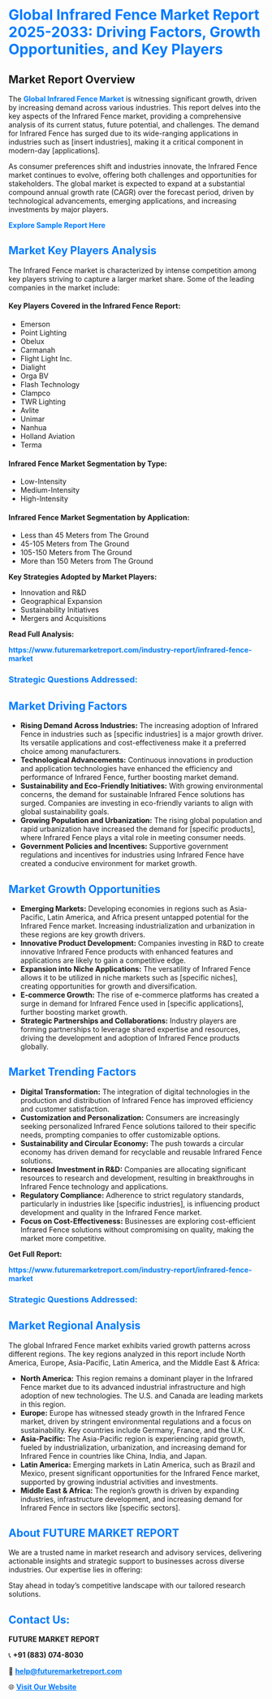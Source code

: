 <h1 style="color: #007BFF;">Global Infrared Fence Market Report 2025-2033: Driving Factors, Growth Opportunities, and Key Players</h1>

<section id="overview">
<h2>Market Report Overview</h2>
<p>The <a href="https://www.futuremarketreport.com/industry-report/infrared-fence-market" style="color: #007BFF; text-decoration: none;"><strong>Global Infrared Fence Market</strong></a> is witnessing significant growth, driven by increasing demand across various industries. This report delves into the key aspects of the Infrared Fence market, providing a comprehensive analysis of its current status, future potential, and challenges. The demand for Infrared Fence has surged due to its wide-ranging applications in industries such as [insert industries], making it a critical component in modern-day [applications].</p>
<p>As consumer preferences shift and industries innovate, the Infrared Fence market continues to evolve, offering both challenges and opportunities for stakeholders. The global market is expected to expand at a substantial compound annual growth rate (CAGR) over the forecast period, driven by technological advancements, emerging applications, and increasing investments by major players.</p>
</section>

<section id="overview">
<p><a href="https://www.futuremarketreport.com/request-sample/reportId=37442" style="color: #007BFF; text-decoration: none;"><strong>Explore Sample Report Here</strong></a></p>
</section>

<section id="key-players">
<h2 style="color: #007BFF;">Market Key Players Analysis</h2>
<p>The Infrared Fence market is characterized by intense competition among key players striving to capture a larger market share. Some of the leading companies in the market include:</p>
<h4>Key Players Covered in the Infrared Fence Report:</h4>
<ul><li>Emerson</li><li>Point Lighting</li><li>Obelux</li><li>Carmanah</li><li>Flight Light Inc.</li><li>Dialight</li><li>Orga BV</li><li>Flash Technology</li><li>Clampco</li><li>TWR Lighting</li><li>Avlite</li><li>Unimar</li><li>Nanhua</li><li>Holland Aviation</li><li>Terma</li></ul>
<h4>Infrared Fence Market Segmentation by Type:</h4>
<ul><li>Low-Intensity</li><li>Medium-Intensity</li><li>High-Intensity</li></ul>

<h4>Infrared Fence Market Segmentation by Application:</h4>
<ul><li>Less than 45 Meters from The Ground</li><li>45-105 Meters from The Ground</li><li>105-150 Meters from The Ground</li><li>More than 150 Meters from The Ground</li></ul>
<p><strong>Key Strategies Adopted by Market Players:</strong></p>
<ul>
<li>Innovation and R&D</li>
<li>Geographical Expansion</li>
<li>Sustainability Initiatives</li>
<li>Mergers and Acquisitions</li>
</ul>
</section>

<section>
<p><strong>Read Full Analysis: </strong></p><a href="https://www.futuremarketreport.com/industry-report/infrared-fence-market" style="color: #007BFF; text-decoration: none;"><strong>https://www.futuremarketreport.com/industry-report/infrared-fence-market</strong></a>
<h3 style="color: #007BFF;">Strategic Questions Addressed:</h3>
</section>

<section id="driving-factors">
<h2 style="color: #007BFF;">Market Driving Factors</h2>
<ul>
<li><strong>Rising Demand Across Industries:</strong> The increasing adoption of Infrared Fence in industries such as [specific industries] is a major growth driver. Its versatile applications and cost-effectiveness make it a preferred choice among manufacturers.</li>
<li><strong>Technological Advancements:</strong> Continuous innovations in production and application technologies have enhanced the efficiency and performance of Infrared Fence, further boosting market demand.</li>
<li><strong>Sustainability and Eco-Friendly Initiatives:</strong> With growing environmental concerns, the demand for sustainable Infrared Fence solutions has surged. Companies are investing in eco-friendly variants to align with global sustainability goals.</li>
<li><strong>Growing Population and Urbanization:</strong> The rising global population and rapid urbanization have increased the demand for [specific products], where Infrared Fence plays a vital role in meeting consumer needs.</li>
<li><strong>Government Policies and Incentives:</strong> Supportive government regulations and incentives for industries using Infrared Fence have created a conducive environment for market growth.</li>
</ul>
</section>

<section id="growth-opportunities">
<h2 style="color: #007BFF;">Market Growth Opportunities</h2>
<ul>
<li><strong>Emerging Markets:</strong> Developing economies in regions such as Asia-Pacific, Latin America, and Africa present untapped potential for the Infrared Fence market. Increasing industrialization and urbanization in these regions are key growth drivers.</li>
<li><strong>Innovative Product Development:</strong> Companies investing in R&D to create innovative Infrared Fence products with enhanced features and applications are likely to gain a competitive edge.</li>
<li><strong>Expansion into Niche Applications:</strong> The versatility of Infrared Fence allows it to be utilized in niche markets such as [specific niches], creating opportunities for growth and diversification.</li>
<li><strong>E-commerce Growth:</strong> The rise of e-commerce platforms has created a surge in demand for Infrared Fence used in [specific applications], further boosting market growth.</li>
<li><strong>Strategic Partnerships and Collaborations:</strong> Industry players are forming partnerships to leverage shared expertise and resources, driving the development and adoption of Infrared Fence products globally.</li>
</ul>
</section>

<section id="trending-factors">
<h2 style="color: #007BFF;">Market Trending Factors</h2>
<ul>
<li><strong>Digital Transformation:</strong> The integration of digital technologies in the production and distribution of Infrared Fence has improved efficiency and customer satisfaction.</li>
<li><strong>Customization and Personalization:</strong> Consumers are increasingly seeking personalized Infrared Fence solutions tailored to their specific needs, prompting companies to offer customizable options.</li>
<li><strong>Sustainability and Circular Economy:</strong> The push towards a circular economy has driven demand for recyclable and reusable Infrared Fence solutions.</li>
<li><strong>Increased Investment in R&D:</strong> Companies are allocating significant resources to research and development, resulting in breakthroughs in Infrared Fence technology and applications.</li>
<li><strong>Regulatory Compliance:</strong> Adherence to strict regulatory standards, particularly in industries like [specific industries], is influencing product development and quality in the Infrared Fence market.</li>
<li><strong>Focus on Cost-Effectiveness:</strong> Businesses are exploring cost-efficient Infrared Fence solutions without compromising on quality, making the market more competitive.</li>
</ul>
</section>

<section>
<p><strong>Get Full Report: </strong></p><a href="https://www.futuremarketreport.com/industry-report/infrared-fence-market" style="color: #007BFF; text-decoration: none;"><strong>https://www.futuremarketreport.com/industry-report/infrared-fence-market</strong></a>
<h3 style="color: #007BFF;">Strategic Questions Addressed:</h3>
</section>


<section id="regional-analysis">
<h2 style="color: #007BFF;">Market Regional Analysis</h2>
<p>The global Infrared Fence market exhibits varied growth patterns across different regions. The key regions analyzed in this report include North America, Europe, Asia-Pacific, Latin America, and the Middle East & Africa:</p>
<ul>
<li><strong>North America:</strong> This region remains a dominant player in the Infrared Fence market due to its advanced industrial infrastructure and high adoption of new technologies. The U.S. and Canada are leading markets in this region.</li>
<li><strong>Europe:</strong> Europe has witnessed steady growth in the Infrared Fence market, driven by stringent environmental regulations and a focus on sustainability. Key countries include Germany, France, and the U.K.</li>
<li><strong>Asia-Pacific:</strong> The Asia-Pacific region is experiencing rapid growth, fueled by industrialization, urbanization, and increasing demand for Infrared Fence in countries like China, India, and Japan.</li>
<li><strong>Latin America:</strong> Emerging markets in Latin America, such as Brazil and Mexico, present significant opportunities for the Infrared Fence market, supported by growing industrial activities and investments.</li>
<li><strong>Middle East & Africa:</strong> The region’s growth is driven by expanding industries, infrastructure development, and increasing demand for Infrared Fence in sectors like [specific sectors].</li>
</ul>
</section>

<footer>
<h2 style="color: #007BFF;">About FUTURE MARKET REPORT</h2>
<p>We are a trusted name in market research and advisory services, delivering actionable insights and strategic support to businesses across diverse industries. Our expertise lies in offering:</p>

<p>Stay ahead in today’s competitive landscape with our tailored research solutions.</p>

<h2 style="color: #007BFF;">Contact Us:</h2>
<p><strong>FUTURE MARKET REPORT</strong></p>
<p>📞 <strong>+91 (883) 074-8030</strong></p>
<p>📧 <strong><a href="mailto:help@futuremarketreport.com" style="color: #007BFF;">help@futuremarketreport.com</a></strong></p>
<p>🌐 <strong><a href="https://www.futuremarketreport.com/" style="color: #007BFF;">Visit Our Website</a></strong></p>
</footer>